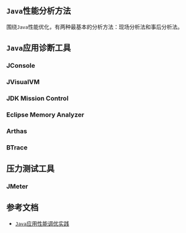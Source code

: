 ## `Java`性能分析方法

围绕`Java`性能优化，有两种最基本的分析方法：现场分析法和事后分析法。

## `Java`应用诊断工具

### JConsole

### JVisualVM

### JDK Mission Control

### Eclipse Memory Analyzer

### Arthas

### BTrace

## 压力测试工具

### JMeter

## 参考文档

- [`Java`应用性能调优实践](https://developer.ibm.com/zh/languages/java/articles/j-lo-performance-tuning-practice/)